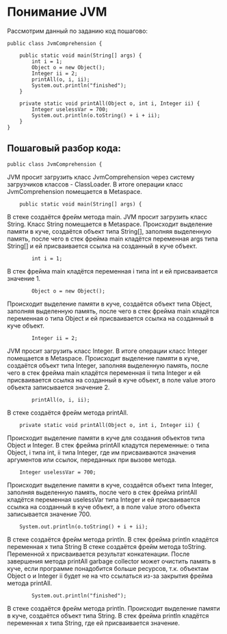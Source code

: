 # Понимание JVM

Рассмотрим данный по заданию код пошагово:
    
    public class JvmComprehension {

        public static void main(String[] args) {
            int i = 1;                      
            Object o = new Object();        
            Integer ii = 2;                 
            printAll(o, i, ii);             
            System.out.println("finished"); 
        }

        private static void printAll(Object o, int i, Integer ii) {
            Integer uselessVar = 700;                  
            System.out.println(o.toString() + i + ii);  
        }
    }

## Пошаговый разбор кода:

    public class JvmComprehension {

JVM просит загрузить класс JvmComprehension через систему загрузчиков классов - ClassLoader.
В итоге операции класс JvmComprehension помещается в Metaspace.

        public static void main(String[] args) {

В стеке создаётся фрейм метода main. JVM просит загрузить класс String. Класс String помещается в Metaspace. Происходит выделение памяти в куче, создаётся объект типа String[], заполняя выделенную память, после чего в стек фрейма main кладётся переменная args типа String[] и ей присваивается ссылка на созданный в куче объект.

            int i = 1;

В стек фрейма main кладётся переменная i типа int и ей присваивается значение 1.

            Object o = new Object();

Происходит выделение памяти в куче, создаётся объект типа Object, заполняя выделенную память, после чего в стек фрейма main кладётся переменная o типа Object и ей присваивается ссылка на созданный в куче объект.

            Integer ii = 2;

JVM просит загрузить класс Integer. В итоге операции класс Integer помещается в Metaspace. Происходит выделение памяти в куче, создаётся объект типа Integer, заполняя выделенную память, после чего в стек фрейма main кладётся переменная ii типа Integer и ей присваивается ссылка на созданный в куче объект, в поле value этого объекта записывается значение 2.

            printAll(o, i, ii);

В стеке создаётся фрейм метода printAll.

        private static void printAll(Object o, int i, Integer ii) {

Происходит выделение памяти в куче для создания объектов типа Object и Integer. В стек фрейма printAll кладутся переменные: o типа Object, i типа int, ii типа Integer, где им присваиваются значения аргументов или ссылок, переданных при вызове метода.

        Integer uselessVar = 700;

Происходит выделение памяти в куче, создаётся объект типа Integer, заполняя выделенную память, после чего в стек фрейма printAll кладётся переменная uselessVar типа Integer и ей присваивается ссылка на созданный в куче объект, а в поле value этого объекта записывается значение 700.

        System.out.println(o.toString() + i + ii);

В стеке создаётся фрейм метода println. В стек фрейма println кладётся переменная x типа String
В стеке создаётся фрейм метода toString.
Переменной x присваивается результат конкатенации.
После завершения метода printAll garbage collector может очистить память в куче, если программе понадобится больше ресурсов, т.к. объектам Object o и Integer ii будет не на что ссылаться из-за закрытия фрейма метода printAll.


            System.out.println("finished");

В стеке создаётся фрейм метода println. Происходит выделение памяти в куче, создаётся объект типа String. В стек фрейма println кладётся переменная x типа String, где ей присваивается значение.